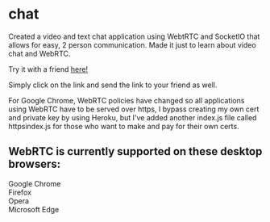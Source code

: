 # chat
Created a video and text chat application using WebtRTC and SocketIO that allows for easy, 2 person communication.
 Made it just to learn about video chat and WebRTC.

Try it with a friend <a href="https://simple-chat1234.herokuapp.com" target="_blank">here!</a>

Simply click on the link and send the link to your friend as well. 

For Google Chrome, WebRTC policies have changed so all applications using WebRTC have to be served over https, I bypass creating my own cert and private key by using Heroku, but I've added another index.js file called httpsindex.js for those who want to make and pay for their own certs.

## WebRTC is currently supported on these desktop browsers:
Google Chrome  
Firefox  
Opera  
Microsoft Edge  
